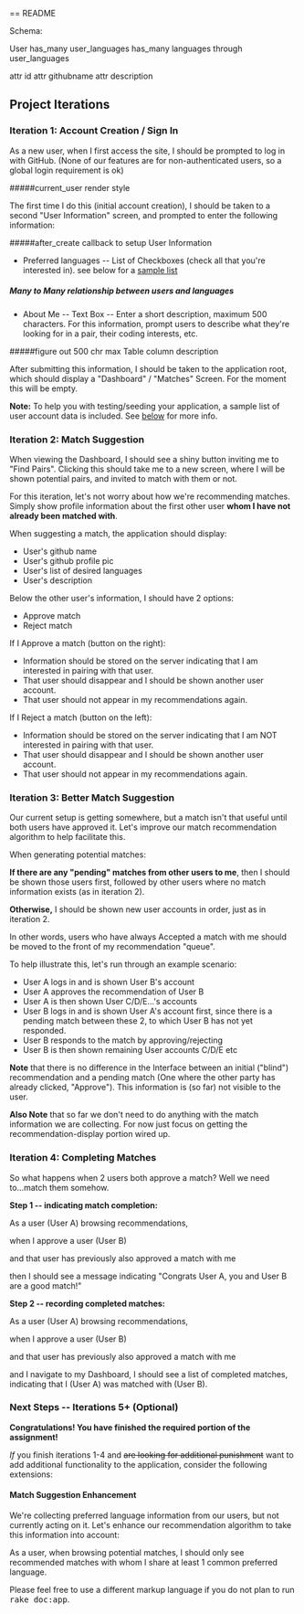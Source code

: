 == README

Schema:

User
has_many user_languages
has_many languages through user_languages

attr id
attr githubname
attr description

## Project Iterations

### Iteration 1: Account Creation / Sign In

As a new user, when I first access the site, I should be prompted
to log in with GitHub. (None of our features are for non-authenticated
users, so a global login requirement is ok)

#####current_user render style

The first time I do this (initial account creation), I should be
taken to a second "User Information" screen, and prompted to enter
the following information:

#####after_create callback to setup User Information

* Preferred languages -- List of Checkboxes (check all that you're interested in).
  see below for a [sample list](#available-programming-languages)

##### Many to Many relationship between users and languages

* About Me -- Text Box -- Enter a short description, maximum 500
  characters. For this information, prompt users to describe what
  they're looking for in a pair, their coding interests, etc.

#####figure out 500 chr max Table column description

After submitting this information, I should be taken to the application
root, which should display a "Dashboard" / "Matches" Screen.
For the moment this will be empty.

__Note:__ To help you with testing/seeding your application,
a sample list of user account data is included. See [below](#sample-user-accounts) for more info.

### Iteration 2: Match Suggestion

When viewing the Dashboard, I should see a shiny button inviting me
to "Find Pairs". Clicking this should take me to a new screen,
where I will be shown potential pairs, and invited to match with them
or not.

For this iteration, let's not worry about how we're recommending
matches. Simply show profile information about the first
other user __whom I have not already been matched with__.

When suggesting a match, the application should display:

* User's github name
* User's github profile pic
* User's list of desired languages
* User's description

Below the other user's information, I should have 2 options:

* Approve match
* Reject match

If I Approve a match (button on the right):

* Information should be stored on the server indicating that I am
  interested in pairing with that user.
* That user should disappear and I should be shown another user account.
* That user should not appear in my recommendations again.

If I Reject a match (button on the left):

* Information should be stored on the server indicating that I am NOT
  interested in pairing with that user.
* That user should disappear and I should be shown another user account.
* That user should not appear in my recommendations again.

### Iteration 3: Better Match Suggestion

Our current setup is getting somewhere, but a match isn't that useful
until both users have approved it. Let's improve our match
recommendation algorithm to help facilitate this.

When generating potential matches:

__If there are any "pending" matches from other users to me__, then I
should be shown those users first, followed by other users where no
match information exists (as in iteration 2).

__Otherwise,__ I should be shown new user accounts in order, just as in
iteration 2.

In other words, users who have always Accepted a match with me
should be moved to the front of my recommendation "queue".

To help illustrate this, let's run through an example scenario:

* User A logs in and is shown User B's account
* User A approves the recommendation of User B
* User A is then shown User C/D/E...'s accounts
* User B logs in and is shown User A's account first, since there
  is a pending match between these 2, to which User B has not yet responded.
* User B responds to the match by approving/rejecting
* User B is then shown remaining User accounts C/D/E etc

__Note__ that there is no difference in the Interface between an initial
("blind") recommendation and a pending match (One where the other party
has already clicked, "Approve"). This information is (so
far) not visible to the user.

__Also Note__ that so far we don't need to do anything with the match
information we are collecting. For now just focus on getting the
recommendation-display portion wired up.

### Iteration 4: Completing Matches

So what happens when 2 users both approve a match? Well we need
to...match them somehow.

__Step 1 -- indicating match completion:__

As a user (User A) browsing recommendations,

when I approve a user (User B)

and that user has previously also approved a match with me

then I should see a message indicating "Congrats User A, you and User B
are a good match!"

__Step 2 -- recording completed matches:__

As a user (User A) browsing recommendations,

when I approve a user (User B)

and that user has previously also approved a match with me

and I navigate to my Dashboard, I should see a list of completed
matches, indicating that I (User A) was matched with (User B).

### Next Steps -- Iterations 5+ (Optional)

__Congratulations! You have finished the required portion of the assignment!__

_If_ you finish iterations 1-4 and ~~are looking for additional punishment~~
want to add additional functionality to the application, consider the following extensions:

#### Match Suggestion Enhancement

We're collecting preferred language
information from our users, but not currently acting on it. Let's
enhance our recommendation algorithm to take this information into
account:

As a user, when browsing potential matches, I should only see
recommended matches with whom I share at least 1 common preferred
language.


Please feel free to use a different markup language if you do not plan to run
<tt>rake doc:app</tt>.
